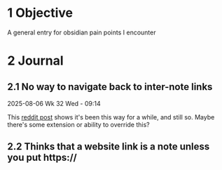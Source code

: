 
# 1 Objective

A general entry for obsidian pain points I encounter

# 2 Journal

## 2.1 No way to navigate back to inter-note links

2025-08-06 Wk 32 Wed - 09:14

This [reddit post](https://www.reddit.com/r/ObsidianMD/comments/10nuub8/comment/n3aazrg/?utm_source=share&utm_medium=web3x&utm_name=web3xcss&utm_term=1&utm_content=share_button) shows it's been this way for a while, and still so. Maybe there's some extension or ability to override this?

## 2.2 Thinks that a website link is a note unless you put https://


